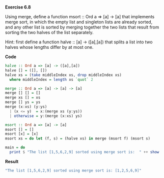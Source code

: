 **Exercise 6.8**

Using merge, define a function msort :: Ord a => [a] -> [a] that implements merge sort, in which the empty list and singleton lists are already sorted, and any other list is sorted by merging
together the two lists that result from sorting the two halves of the list separately. 

Hint: first define a function halve :: [a] -> ([a],[a]) that splits a list into two halves whose lengths differ by at most one.

**Code**

```haskell
halve :: Ord a => [a] -> ([a],[a])
halve [] = ([], [])
halve xs = (take middleIndex xs, drop middleIndex xs)
  where middleIndex = length xs `quot` 2

merge :: Ord a => [a] -> [a] -> [a]
merge [] [] = []
merge xs [] = xs
merge [] ys = ys
merge (x:xs) (y:ys)
  | (x <= y)  = x:(merge xs (y:ys))
  | otherwise = y:(merge (x:xs) ys)

msort :: Ord a => [a] -> [a]
msort [] = []
msort [x] = [x]
msort xs = do let (f, s) = (halve xs) in merge (msort f) (msort s)

main = do
  print $ "The list [1,5,6,2,9] sorted using merge sort is:  " ++ show (msort [1,5,6,2,9])

```

**Result**
```bash
"The list [1,5,6,2,9] sorted using merge sort is: [1,2,5,6,9]"
```
